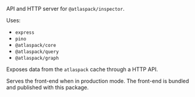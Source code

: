 API and HTTP server for `@atlaspack/inspector`.

Uses:

- `express`
- `pino`
- `@atlaspack/core`
- `@atlaspack/query`
- `@atlaspack/graph`

Exposes data from the `atlaspack` cache through a HTTP API.

Serves the front-end when in production mode. The front-end is bundled and published
with this package.
